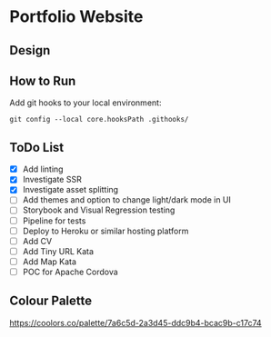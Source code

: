 # Portfolio Website

## Design

## How to Run

Add git hooks to your local environment:
```shell
git config --local core.hooksPath .githooks/
```

## ToDo List
- [x] Add linting
- [x] Investigate SSR
- [x] Investigate asset splitting
- [ ] Add themes and option to change light/dark mode in UI
- [ ] Storybook and Visual Regression testing
- [ ] Pipeline for tests
- [ ] Deploy to Heroku or similar hosting platform
- [ ] Add CV
- [ ] Add Tiny URL Kata
- [ ] Add Map Kata
- [ ] POC for Apache Cordova

## Colour Palette
https://coolors.co/palette/7a6c5d-2a3d45-ddc9b4-bcac9b-c17c74